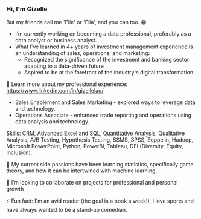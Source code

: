 ### Hi, I'm Gizelle
But my friends call me 'Elle' or 'Ella', and you can too. 😁 

* I’m currently working on becoming a data professional, preferably as a data analyst or business analyst. 
* What I've learned in 4+ years of investment management experience is an understanding of sales, operations, and marketing:
   * Recognized the significance of the investment and banking sector adapting to a data-driven future
   * Aspired to be at the forefront of the industry's digital transformation.

:love_letter: Learn more about my professional experience: https://www.linkedin.com/in/gizellelao/ 
   * Sales Enablement and Sales Marketing - explored ways to leverage data and technology.
   * Operations Associate - enhanced trade reporting and operations using data analysis and technology.

Skills: CRM, Advanced Excel and SQL, Quantitative Analysis, Qualitative Analysis, A/B Testing, Hypothesis Testing, SSMS, SPSS, Zeppelin, Hadoop, Microsoft PowerPoint, Python, PowerBI, Tableau, DEI (Diversity, Equity, Inclusion).

🌱 My current side passions have been learning statistics, specifically game theory, and how it can be intertwined with machine learning.

👯 I’m looking to collaborate on projects for professional and personal growth

⚡ Fun fact: I'm an avid reader (the goal is a book a week!), I love sports and have always wanted to be a stand-up comedian.

